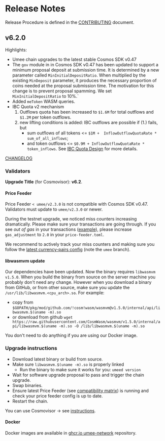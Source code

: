 <!-- markdownlint-disable MD013 -->
<!-- markdownlint-disable MD024 -->
<!-- markdownlint-disable MD040 -->

# Release Notes

Release Procedure is defined in the [CONTRIBUTING](CONTRIBUTING.md#release-procedure) document.

## v6.2.0

Highlights:

- Umee chain upgrades to the latest stable Cosmos SDK v0.47
- The `gov` module in in Cosmos SDK v0.47 has been updated to support a minimum proposal deposit at submission time. It is determined by a new parameter called `MinInitialDepositRatio`. When multiplied by the existing `MinDeposit` parameter, it produces the necessary proportion of coins needed at the proposal submission time. The motivation for this change is to prevent proposal spamming.
  We set `MinInitialDepositRatio` to 10%.`
- Added `meToken` WASM queries.
- IBC Quota v2 mechanism
  1. Outflows quota has been increased to `$1.6M` for total outflows and `$1.2M` per token outflows.
  2. new lifting conditions is added: IBC outflows are possible if (1.) fails, but
     - sum outflows of all tokens <= `$1M +  InflowOutflowQuotaRate * sum_of_all_inflows`;
     - and token outflows <= `$0.9M + InflowOutflowQuotaRate * token_inflows`.
       See [IBC Quota Design](./x/uibc/README.md#design) for more details.

[CHANGELOG](CHANGELOG.md)

### Validators

**Upgrade Title** (for Cosmovisor): **v6.2**.

#### Price Feeder

Price Feeder `< umee/v2.3.0` is not compatible with Cosmos SDK v0.47. Validators must update to `umee/v2.3.0` or newer.

During the testnet upgrade, we noticed miss counters increasing dramatically. Please make sure your transactions are going through. If you see _out of gas_ in your transactions ([example](https://explorer.network.umee.cc/Canon-4/tx/74078158E2739CBF7EEA30D6BE673D207338E6686129717A4CED546F36F07CD7)), please increase `gas_adjustment` to `2.0` in your `price-feeder.toml`.

We recommend to actively track your miss counters and making sure you follow the [latest currency-pairs config](https://github.com/ojo-network/price-feeder/blob/umee/umee-provider-config/currency-pairs.toml) (note the `umee` branch).

#### libwasmvm update

Our dependencies have been updated. Now the binary requires `libwasmvm v1.5.0`. When you build the binary from source on the server machine you probably don't need any change. However when you download a binary from GitHub, or from other source, make sure you update the `/usr/lib/libwasmvm.<cpu_arch>.so`. For example:

- copy from `$GOPATH/pkg/mod/github.com/!cosm!wasm/wasmvm@v1.5.0/internal/api/libwasmvm.$(uname -m).so`
- or download from github `wget https://raw.githubusercontent.com/CosmWasm/wasmvm/v1.5.0/internal/api/libwasmvm.$(uname -m).so -O /lib/libwasmvm.$(uname -m).so`

You don't need to do anything if you are using our Docker image.

### Upgrade instructions

- Download latest binary or build from source.
- Make sure `libwasmvm.$(uname -m).so` is properly linked
  - Run the binary to make sure it works for you: `umeed version`
- Wait for software upgrade proposal to pass and trigger the chain upgrade.
- Swap binaries.
- Ensure latest Price Feeder (see [compatibility matrix](https://github.com/umee-network/umee/#release-compatibility-matrix)) is running and check your price feeder config is up to date.
- Restart the chain.

You can use Cosmovisor → see [instructions](https://github.com/umee-network/umee/#cosmovisor).

#### Docker

Docker images are available in [ghcr.io umee-network](https://github.com/umee-network/umee/pkgs/container/umeed) repository.
